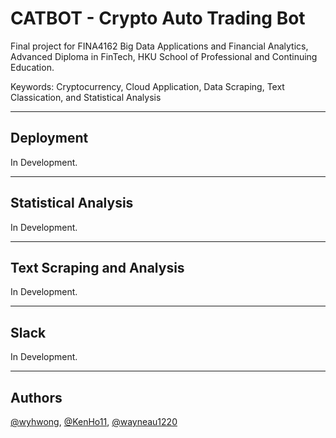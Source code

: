# CATBOT - Crypto Auto Trading Bot
Final project for FINA4162 Big Data Applications and Financial Analytics, Advanced Diploma in FinTech, HKU School of Professional and Continuing Education.

Keywords: Cryptocurrency, Cloud Application, Data Scraping, Text Classication, and Statistical Analysis

---

## Deployment

In Development.

---

## Statistical Analysis

In Development.

---

## Text Scraping and Analysis

In Development.

---

## Slack

In Development.

---

## Authors
[@wyhwong](https://github.com/wyhwong), [@KenHo11](https://github.com/KenHo11), [@wayneau1220](https://github.com/wayneau1220)
